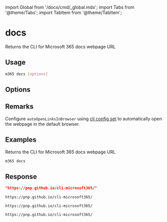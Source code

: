 <!-- DISCLAIMER: All secrets, passwords, and sensitive values in this document are examples only and not real credentials. -->
import Global from '/docs/cmd/_global.mdx';
import Tabs from '@theme/Tabs';
import TabItem from '@theme/TabItem';

# docs

Returns the CLI for Microsoft 365 docs webpage URL

## Usage

```sh
m365 docs [options]
```

## Options

<Global />

## Remarks

Configure `autoOpenLinksInBrowser` using [cli config set](../cmd/cli/config/config-set.mdx) to automatically open the webpage in the default browser.

## Examples

Returns the CLI for Microsoft 365 docs webpage URL

```sh
m365 docs
```

## Response

<Tabs>
  <TabItem value="JSON">

  ```json
  "https://pnp.github.io/cli-microsoft365/"
  ```

  </TabItem>
  <TabItem value="Text">

  ```text
  https://pnp.github.io/cli-microsoft365/
  ```

  </TabItem>
  <TabItem value="CSV">

  ```csv
  https://pnp.github.io/cli-microsoft365/
  ```

  </TabItem>
  <TabItem value="Markdown">

  ```md
  https://pnp.github.io/cli-microsoft365/
  ```

  </TabItem>
</Tabs>
